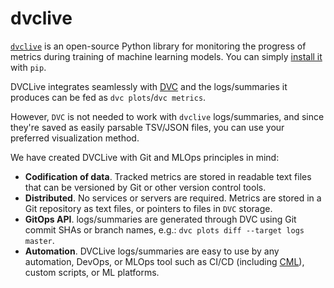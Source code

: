 # dvclive

[`dvclive`](https://github.com/iterative/dvclive) is an open-source Python
library for monitoring the progress of metrics during training of machine
learning models. You can simply
[install it](https://github.com/iterative/dvclive#installation) with `pip`.

DVCLive integrates seamlessly with [DVC](/docs/index.md) and the logs/summaries
it produces can be fed as `dvc plots`/`dvc metrics`.

However, `DVC` is not needed to work with `dvclive` logs/summaries, and since
they're saved as easily parsable TSV/JSON files, you can use your preferred
visualization method.

We have created DVCLive with Git and MLOps principles in mind:

- **Codification of data**. Tracked metrics are stored in readable text files
  that can be versioned by Git or other version control tools.
- **Distributed**. No services or servers are required. Metrics are stored in a
  Git repository as text files, or pointers to files in `DVC` storage.
- **GitOps API**. logs/summaries are generated through DVC using Git commit SHAs
  or branch names, e.g.: `dvc plots diff --target logs master`.
- **Automation**. DVCLive logs/summaries are easy to use by any automation,
  DevOps, or MLOps tool such as CI/CD (including
  [CML](https://dvc.org/doc/cml)), custom scripts, or ML platforms.
